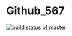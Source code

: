# Github_567
[![build status of master](https://travis-ci.org/Ameya221/Github567.svg?branch=master)](https://travis-ci.org/Ameya221/Github567)


